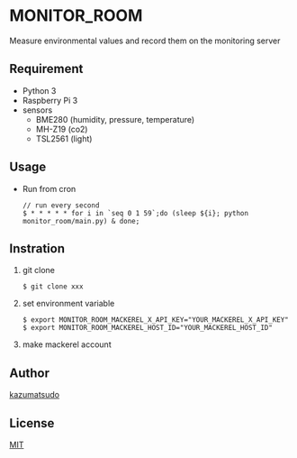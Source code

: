 # MONITOR_ROOM

Measure environmental values and record them on the monitoring server 

## Requirement

- Python 3
- Raspberry Pi 3
- sensors
    - BME280 (humidity, pressure, temperature)
    - MH-Z19 (co2)
    - TSL2561 (light)

## Usage

- Run from cron
    ```
    // run every second
    $ * * * * * for i in `seq 0 1 59`;do (sleep ${i}; python monitor_room/main.py) & done;
    ```

## Instration

1. git clone
    ```
    $ git clone xxx
    ```

1. set environment variable
    ```
    $ export MONITOR_ROOM_MACKEREL_X_API_KEY="YOUR_MACKEREL_X_API_KEY"
    $ export MONITOR_ROOM_MACKEREL_HOST_ID="YOUR_MACKEREL_HOST_ID"
    ```

1. make mackerel account

## Author

[kazumatsudo](https://kazumatsudo.jp)

## License

[MIT](./LICENSE)